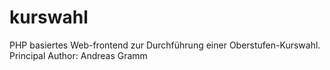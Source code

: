 # kurswahl
PHP basiertes Web-frontend zur Durchführung einer Oberstufen-Kurswahl.
Principal Author: Andreas Gramm
